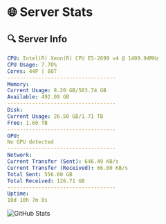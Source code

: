 # 🌐 Server Stats
## 🔍 Server Info
```yaml
CPU: Intel(R) Xeon(R) CPU E5-2699 v4 @ 1409.94MHz
CPU Usage: 7.70%
Cores: 44P | 88T
-----------------------------------
Memory:
Current Usage: 8.20 GB/503.74 GB
Available: 492.09 GB
-----------------------------------
Disk:
Current Usage: 26.50 GB/1.71 TB
Free: 1.60 TB
-----------------------------------
GPU:
No GPU detected
-----------------------------------
Network:
Current Transfer (Sent): 646.49 KB/s
Current Transfer (Received): 66.80 KB/s
Total Sent: 556.60 GB
Total Received: 126.71 GB
-----------------------------------
Uptime:
10d 10h 7m 8s
```
![GitHub Stats](https://img.shields.io/badge/Updated-2025-04-30_03:15:56-blue)